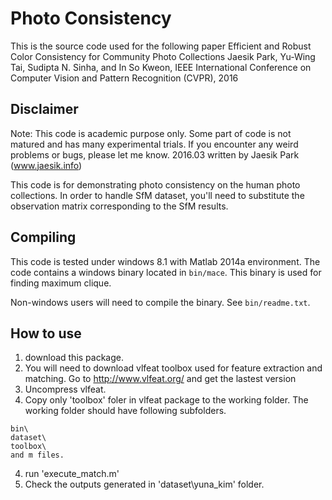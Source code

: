 # Photo Consistency

This is the source code used for the following paper
Efficient and Robust Color Consistency for Community Photo Collections
Jaesik Park, Yu-Wing Tai, Sudipta N. Sinha, and In So Kweon,
IEEE International Conference on Computer Vision and Pattern Recognition (CVPR), 2016

## Disclaimer

Note: This code is academic purpose only. Some part of code is not matured and has many experimental trials.
If you encounter any weird problems or bugs, please let me know.
2016.03 written by Jaesik Park (www.jaesik.info)

This code is for demonstrating photo consistency on the human photo collections.
In order to handle SfM dataset, you'll need to substitute the observation matrix
corresponding to the SfM results.

## Compiling

This code is tested under windows 8.1 with Matlab 2014a environment.
The code contains a windows binary located in `bin/mace`.
This binary is used for finding maximum clique.

Non-windows users will need to compile the binary. See `bin/readme.txt`.


## How to use
1. download this package.
2. You will need to download vlfeat toolbox used for feature extraction and matching. Go to http://www.vlfeat.org/ and get the lastest version
3. Uncompress vlfeat.
4. Copy only 'toolbox' foler in vlfeat package to the working folder. The working folder should have following subfolders.

```
bin\
dataset\
toolbox\
and m files.
```

4. run 'execute_match.m'
5. Check the outputs generated in 'dataset\yuna_kim' folder.
